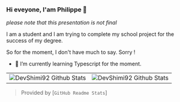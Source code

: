### Hi eveyone, I'am Philippe 👋

_please note that this presentation is not final_

I am a student and I am trying to complete my school project for the success of my degree.

So for the moment, I don't have much to say. Sorry !

- 🌱 I’m currently learning Typescript for the moment.

<table align="center">
	<tr>
			<td><img align="center" alt="DevShimi92 Github Stats" src="https://github-readme-stats.vercel.app/api?username=DevShimi92&show_icons=true&theme=tokyonight" /></td>
			<td><img align="center" alt="DevShimi92 Github Stats" src="https://github-readme-stats.vercel.app/api/top-langs/?username=DevShimi92&theme=tokyonight&hide=html,css" /></td>
		</tr>
</table>  

> Provided by [`GitHub Readme Stats`]
